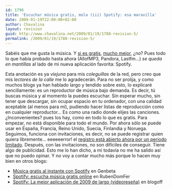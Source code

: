 ```yaml
---
id: 1796
title: 'Escuchar música gratis, mola (iii) Spotify: esa maravilla'
date: 2009-01-19T22:09:00+02:00
author: Chavalina
layout: revision
guid: http://www.chavalina.net/2009/01/19/1788-revision-5/
permalink: /2009/01/19/1788-revision-5/
---
```

Sabéis que me gusta la música. Y [si es gratis](http://http://www.chavalina.net/2006/10/20/post-748/), [mucho mejor](http://www.chavalina.net/2006/10/26/post-751/), ¿no? Pues todo lo que había probado hasta ahora (AllofMP3, Pandora, Lastfm…) _se queda en mantillas_ al lado de mi nueva aplicación favorita: Spotify.

Esta anotación es ya _viejuna_ para mis _coleguillas_ de la red, pero creo que mis _lectores de la calle_ me lo agradecerán. Para no ser prolija, y como muchos blogs ya han hablado largo y tendido sobre esto, lo explicaré sencillamente: es un reproductor de música bajo demanda. Es decir, tú buscas música y al momento la puedes escuchar. Sin esperar mucho, sin tener que descargar, sin ocupar espacio en tu ordenador, con una calidad aceptable (al menos para mí), pudiendo hacer listas de reproducción como en cualquier reproductor… Es como una radio donde elijes las canciones. ¿Inconvenientes? pues los hay, como en todo lo que es gratis. Para empezar, no está disponible para todo el mundo. Por ahora sólo se puede usar en España, Francia, Reino Unido, Suecia, Finlandia y Noruega. Seguimos, funciona con invitaciones, es decir, no se puede registrar quien quiera libremente… eeeeeerror! el [registro está abierto ahora por un periodo limitado](https://www.spotify.com/en/get-started/). Después, con las invitaciones, no son difíciles de conseguir. Tiene algo de publicidad. Esto me lo han dicho, a mi todavía no me ha salido así que no puedo opinar. Y no voy a contar mucho más porque lo hacen muy bien en otros blogs:

  * [Música gratis al instante con Spotify](http://www.genbeta.com/2009/01/13-musica-gratis-al-instante-spotify) en Genbeta
  * [Spotify: escucha música gratis online](http://www.rubendomfer.com/blog/2009/01/13/spotify-escucha-musica-gratis-online/) en RubenDomFer
  * [Spotify: La mejor aplicación de 2009 de largo (videoreseña)](http://www.blogoff.es/2009/01/16/spotify-la-mejor-aplicacion-de-2009-de-largo-videoresena/) en blogoff